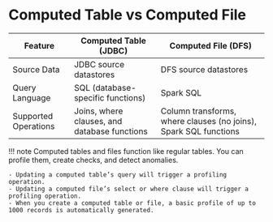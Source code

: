 # Computed Table vs Computed File

| **Feature** | **Computed Table (JDBC)** | **Computed File (DFS)** |
|--------------|----------------------------|---------------------------|
| Source Data | JDBC source datastores | DFS source datastores |
| Query Language | SQL (database-specific functions) | Spark SQL |
| Supported Operations | Joins, where clauses, and database functions | Column transforms, where clauses (no joins), Spark SQL functions |

!!! note
    Computed tables and files function like regular tables. You can profile them, create checks, and detect anomalies.

    - Updating a computed table’s query will trigger a profiling operation.  
    - Updating a computed file’s select or where clause will trigger a profiling operation.  
    - When you create a computed table or file, a basic profile of up to 1000 records is automatically generated.